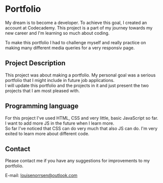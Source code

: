 # Portfolio

My dream is to become a developer. To achieve this goal, I created an account at Codecademy.
This project is a part of my journey towards my new career and I'm learning so much about coding.

To make this portfolio I had to challenge myself and really practice on making many different media queries for a very responsiv page.

## Project Description
This project was about making a portfolio. My personal goal was a serious portfolio that I might include in future job applications.\
I will update this portfolio and the projects in it and just present the two projects that I am most pleased with.

## Programming language
For this project I've used HTML, CSS and very little, basic JavaScript so far. I want to add more JS in the future when I learn more.\
So far I've noticed that CSS can do very much that also JS can do. I'm very exited to learn more about different code.

## Contact
Please contact me if you have any suggestions for improvements to my portfolio.

E-mail: louisenorrsen@outlook.com
